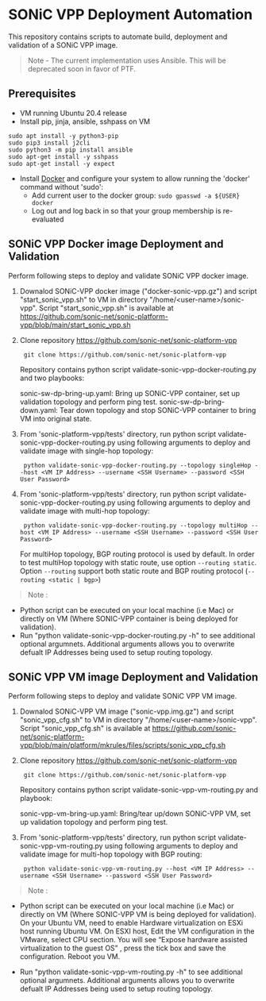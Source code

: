 # SONiC VPP Deployment Automation

This repository contains scripts to automate build, deployment and validation of a SONiC VPP image. 

> Note - The current implementation uses Ansible. This will be deprecated soon in favor of PTF. 

## Prerequisites

 * VM running Ubuntu 20.4 release
 * Install pip, jinja, ansible, sshpass on VM

```
sudo apt install -y python3-pip
sudo pip3 install j2cli
sudo python3 -m pip install ansible
sudo apt-get install -y sshpass
sudo apt-get install -y expect
```
 * Install [Docker](https://docs.docker.com/engine/install/) and configure your system to allow running the 'docker' command without 'sudo':
    * Add current user to the docker group: `sudo gpasswd -a ${USER} docker`
    * Log out and log back in so that your group membership is re-evaluated

## SONiC VPP Docker image Deployment and Validation

Perform following steps to deploy and validate SONiC VPP docker image.
1. Downalod SONiC-VPP docker image ("docker-sonic-vpp.gz") and script "start_sonic_vpp.sh" to VM in directory "/home/\<user-name\>/sonic-vpp". Script "start_sonic_vpp.sh" is available at https://github.com/sonic-net/sonic-platform-vpp/blob/main/start_sonic_vpp.sh
2. Clone repository https://github.com/sonic-net/sonic-platform-vpp
   ```
    git clone https://github.com/sonic-net/sonic-platform-vpp 
   ```
   Repository contains python script validate-sonic-vpp-docker-routing.py and two playbooks:

    sonic-sw-dp-bring-up.yaml:  Bring up SONiC-VPP container, set up validation topology and perform ping test. 
    sonic-sw-dp-bring-down.yaml: Tear down topology and stop SONiC-VPP container to bring VM into original state.
    
   
3. From 'sonic-platform-vpp/tests' directory, run python script validate-sonic-vpp-docker-routing.py using following arguments to deploy and validate image with single-hop topology:
   ```
    python validate-sonic-vpp-docker-routing.py --topology singleHop --host <VM IP Address> --username <SSH Username> --password <SSH User Password>
   ```
4. From 'sonic-platform-vpp/tests' directory, run python script validate-sonic-vpp-docker-routing.py using following arguments to deploy and validate image with multi-hop topology:
   ```
    python validate-sonic-vpp-docker-routing.py --topology multiHop --host <VM IP Address> --username <SSH Username> --password <SSH User Password>
   ```
   For multiHop topology, BGP routing protocol is used by default. In order to test multiHop topology with static route, use option `--routing static`.
   Option `--routing` support both static route and BGP routing protocol (`--routing <static | bgp>`)
   
> Note : 
  * Python script can be executed on your local machine (i.e Mac) or directly on VM (Where SONIC-VPP container is being deployed for validation).
  * Run "python validate-sonic-vpp-docker-routing.py -h" to see additional optional argumnets. Additional arguments allows you to overwrite defualt IP Addresses being used to setup routing topology.

## SONiC VPP VM image Deployment and Validation

Perform following steps to deploy and validate SONiC VPP VM image.
1. Downalod SONiC-VPP VM image ("sonic-vpp.img.gz") and script "sonic_vpp_cfg.sh" to VM in directory "/home/\<user-name\>/sonic-vpp". Script "sonic_vpp_cfg.sh" is available at https://github.com/sonic-net/sonic-platform-vpp/blob/main/platform/mkrules/files/scripts/sonic_vpp_cfg.sh

2. Clone repository https://github.com/sonic-net/sonic-platform-vpp 
   ```
    git clone https://github.com/sonic-net/sonic-platform-vpp 
   ```
   Repository contains python script validate-sonic-vpp-vm-routing.py and playbook:

    sonic-vpp-vm-bring-up.yaml:  Bring/tear up/down SONiC-VPP VM, set up validation topology and perform ping test. 
    
   
3. From 'sonic-platform-vpp/tests' directory, run python script validate-sonic-vpp-vm-routing.py using following arguments to deploy and validate image for multi-hop topology with BGP routing:
   ```
    python validate-sonic-vpp-vm-routing.py --host <VM IP Address> --username <SSH Username> --password <SSH User Password>
   ```
> Note : 
  * Python script can be executed on your local machine (i.e Mac) or directly on VM (Where SONIC-VPP VM is being deployed for validation). On your Ubuntu VM, need to enable Hardware virtualization on ESXi host running Ubuntu VM. On ESXI host, Edit the VM configuration in the VMware, select CPU section. You will see “Expose hardware assisted virtualization to the guest OS” , press the tick box and save the configuration. Reboot you VM. 

  * Run "python validate-sonic-vpp-vm-routing.py -h" to see additional optional argumnets. Additional arguments allows you to overwrite defualt IP Addresses being used to setup routing topology.

